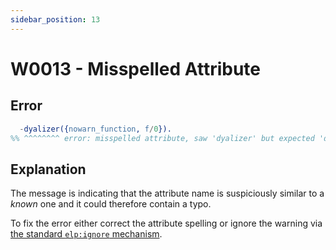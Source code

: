 ```yaml
---
sidebar_position: 13
---
```


# W0013 - Misspelled Attribute

## Error

```erlang
  -dyalizer({nowarn_function, f/0}).
%% ^^^^^^^^ error: misspelled attribute, saw 'dyalizer' but expected 'dialyzer'
```

## Explanation

The message is indicating that the attribute name is suspiciously similar to a _known_ one and it could therefore contain a typo.

To fix the error either correct the attribute spelling or ignore the warning via [the standard `elp:ignore` mechanism](../erlang-error-index.md#ignoring-diagnostics).
